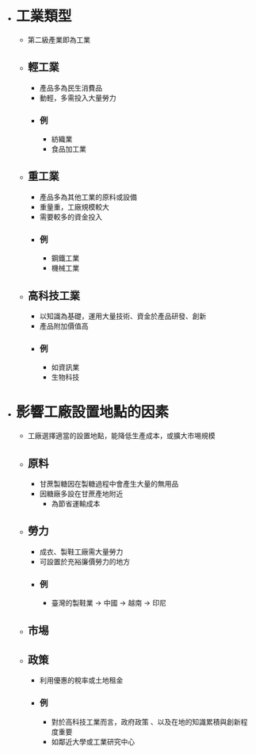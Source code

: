 - # 工業類型
	- 第二級產業即為工業
	- ## 輕工業
		- 產品多為民生消費品
		- 動輕，多需投入大量勞力
		- ### 例
			- 紡織業
			- 食品加工業
	- ## 重工業
		- 產品多為其他工業的原料或設備
		- 重量重，工廠規模較大
		- 需要較多的資金投入
		- ### 例
			- 鋼鐵工業
			- 機械工業
	- ## 高科技工業
		- 以知識為基礎，運用大量技術、資金於產品研發、創新
		- 產品附加價值高
		- ### 例
			- 如資訊業
			- 生物科技
- # 影響工廠設置地點的因素
	- 工廠選擇適當的設置地點，能降低生產成本，或擴大市埸規模
	- ## 原料
		- 甘蔗製糖因在製糖過程中會產生大量的無用品
		- 因糖廠多設在甘蔗產地附近
			- 為節省運輸成本
	- ## 勞力
		- 成衣、製鞋工廠需大量勞力
		- 可設置於充裕廉價勞力的地方
		- ### 例
			- 臺灣的製鞋業 -> 中國 -> 越南 -> 印尼
	- ## 市埸
	- ## 政策
		- 利用優惠的稅率或土地租金
		- ### 例
			- 對於高科技工業而言，政府政策 、以及在地的知識累積與創新程度重要
			- 如鄰近大學或工業研究中心